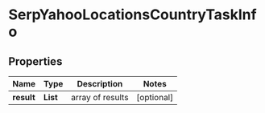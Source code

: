 # SerpYahooLocationsCountryTaskInfo


## Properties

| Name | Type | Description | Notes |
|------------ | ------------- | ------------- | -------------|
**result** | **List<SerpYahooLocationsCountryResultInfo>** | array of results |[optional]|